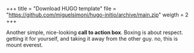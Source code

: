 +++
title = "Download HUGO template"
file = "https://github.com/miguelsimoni/hugo-initio/archive/main.zip"
weigth = 2
+++

Another simple, nice-looking **call to action box**. Boxing is about respect. getting it for yourself, and taking it away from the other guy. no, this is mount everest.
